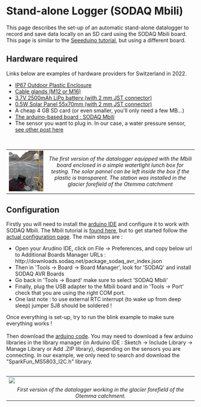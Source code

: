 # Stand-alone Logger (SODAQ Mbili)
This page describes the set-up of an automatic stand-alone datalogger to record and save data locally on an SD card using the SODAQ Mbili board. This page is similar to the <a href="../logger_standalone_seed">Seeeduino tutorial</a>, but using a different board.

## Hardware required
Links below are examples of hardware providers for Switzerland in 2022.
<ul>
  <li><a href="https://www.bastelgarage.ch/110x80x70mm-ip67-kunststoffgehause-transparent/">IP67 Outdoor Plastic Enclosure</a> 
  <li><a href="https://www.bastelgarage.ch/kabelverschraubung-m12-ip68/">Cable glands (M12 or M16)</a> 
  <li><a href="https://shop.sodaq.com/lithium-ion-polymer-battery-25-ah.html"> 3.7V 2500mAh LiPo battery (with 2 mm JST connector)</a>   
  <li><a href="https://shop.sodaq.com/05w-solar-panel.html">0.5W Solar Panel 55x70mm (with 2 mm JST connector)</a>  
  <li>A cheap 4 GB SD card (or even smaller, you'll only need a few MB...)
  <li><a href="https://shop.sodaq.com/sodaq-mbili.html">The arduino-based board : SODAQ Mbili</a>
  <li>The sensor you want to plug in. In our case, a water pressure sensor, <a href="sensor_waterpressure/">see other post here</a>
</ul>

<br>

<div align="center">
  <table>
      <tr>
          <td><img src="images/logger_mbili.jpg" width="500" /> </td>
          <td style="text-align:center"><em>The first version of the datalogger equipped with the Mbili board enclosed in a simple watertight lunch box for testing. The solar pannel can be left inside the box if the plastic is transparent. The station was installed in the glacier forefield of the Otemma catchment</em></td>
      </tr>
  </table>
</div>

## Configuration

Firstly you will need to install the <a href="https://www.arduino.cc/en/software/">arduino IDE</a> and configure it to work with SODAQ Mbili. The Mbili tutorial is <a href="https://support.sodaq.com/Boards/Mbili/">found here</a>, but to get started follow the <a href="https://learn.sodaq.com/getting_started/#beta">actual configuration page</a>. The main steps are :  
    
<ul>
  <li> Open your Arudino IDE, click on File -> Preferences, and copy below url to Additional Boards Manager URLs : http://downloads.sodaq.net/package_sodaq_avr_index.json
  <li> Then in 'Tools -> Board -> Board Manager', look for 'SODAQ' and install SODAQ AVR Boards
  <li> Go back in 'Tools -> Board' make sure to select 'SODAQ Mbili'
  <li> Finally, plug the USB adapter to the Mbili board and in 'Tools -> Port' check that you are using the right COM port.
  <li> One last note : to use external RTC interrupt (to wake up from deep sleep) jumper SJ8 should be soldered !
</ul>
Once everything is set-up, try to run the blink example to make sure everything works !
<br>
<br>
Then download the <a href="scripts">arduino code</a>. You may need to download a few arduino libraries in the library manager (in Arduino IDE : Sketch -> Include Library -> Manage Library or Add .ZIP library), depending on the sensors you are connecting. In our example, we only need to search and download the "SparkFun_MS5803_I2C.h" library.
<br>
<br>
<div align="center">
  <table>
      <tr>
          <td><img src="images/station_glacier.jpg" width="600" /> </td>
      </tr>
      <tr>
          <td style="text-align:center"><em>First version of the datalogger working in the glacier forefield of the Otemma catchment.</em></td>
      </tr>
  </table>
</div>



